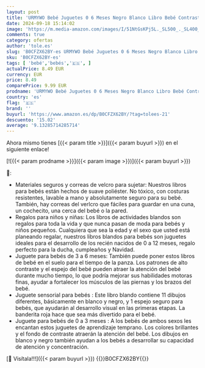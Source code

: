 ```yaml
---
layout: post
title: 'URMYWO Bebé Juguetes 0 6 Meses Negro Blanco Libro Bebé Contraste Libros de Tela 0 3 6 12 Meses Regalos para Bebés'
date: 2024-09-18 15:14:02
image: 'https://m.media-amazon.com/images/I/51NtGsKPj5L._SL500_._SL400_.jpg'
comments: true
category: ofertas
author: 'tole.es'
slug: 'B0CFZX62BY-es URMYWO Bebé Juguetes 0 6 Meses Negro Blanco Libro Bebé...'
sku: 'B0CFZX62BY-es'
tags: [ 'bebé','bebés','🇪🇸', ]
actualPrice: 8.49 EUR
currency: EUR
price: 8.49
comparePrice: 9.99 EUR
prodname: 'URMYWO Bebé Juguetes 0 6 Meses Negro Blanco Libro Bebé Contraste Libros de Tela 0 3 6 12 Meses Regalos para Bebés'
country: 'es'
flag: '🇪🇸'
brand: ''
buyurl: 'https://www.amazon.es/dp/B0CFZX62BY/?tag=tolees-21'
descuento: '15.02'
average: '9.13285714285714'
---
```


Ahora mismo tienes [{{< param title >}}]({{< param buyurl >}}) en el siguiente enlace!

[![{{< param prodname >}}]({{< param image >}})]({{< param buyurl >}})

🔎:

- Materiales seguros y correas de velcro para sujetar: Nuestros libros para bebés están hechos de suave poliéster. No tóxico, con costuras resistentes, lavable a mano y absolutamente seguro para su bebé. También, hay correas del verlcro que fáciles para guardar en una cuna, un cochecito, una cerca del bebé o la pared.
- Regalos para niños y niñas: Los libros de actividades blandos son regalos para toda la vida y que nunca pasan de moda para bebés y niños pequeños. Cualquiera que sea la edad y el sexo que usted está planeando regalar, nuestros libros blandos para bebés son juguetes ideales para el desarrollo de los recién nacidos de 0 a 12 meses, regalo perfecto para la ducha, cumpleaños y Navidad.
- Juguete para bebés de 3 a 6 meses: También puede poner estos libros de bebé en el suelo para el tiempo de la panza. Los patrones de alto contraste y el espejo del bebé pueden atraer la atención del bebé durante mucho tiempo, lo que podría mejorar sus habilidades motoras finas, ayudar a fortalecer los músculos de las piernas y los brazos del bebé.
- Juguete sensorial para bebés : Este libro blando contiene 11 dibujos diferentes, básicamente en blanco y negro, y 1 espejo seguro para bebés, que ayudarán al desarrollo visual en las primeras etapas. La banderita roja hace que sea más divertido para el bebé.
- Juguete para bebés de 0 a 3 meses : A los bebés de ambos sexos les encantan estos juguetes de aprendizaje temprano. Los colores brillantes y el fondo de contraste atraerán la atención del bebé. Los dibujos en blanco y negro también ayudan a los bebés a desarrollar su capacidad de atención y concentración.

[🛒 Visítala!!!]({{< param buyurl >}})
{{<world>}}B0CFZX62BY{{</world>}}
